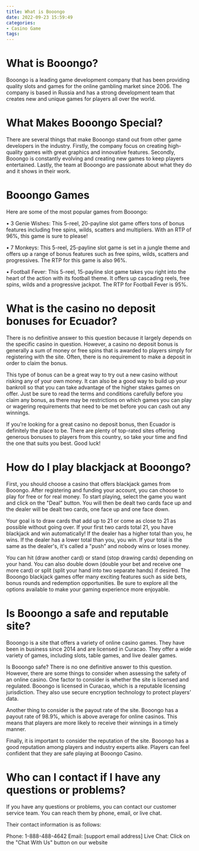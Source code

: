 ```yaml
---
title: What is Booongo 
date: 2022-09-23 15:59:49
categories:
- Casino Game
tags:
---
```



#  What is Booongo? 

Booongo is a leading game development company that has been providing quality slots and games for the online gambling market since 2006. The company is based in Russia and has a strong development team that creates new and unique games for players all over the world.

# What Makes Booongo Special? 

There are several things that make Booongo stand out from other game developers in the industry. Firstly, the company focus on creating high-quality games with great graphics and innovative features. Secondly, Booongo is constantly evolving and creating new games to keep players entertained. Lastly, the team at Booongo are passionate about what they do and it shows in their work.

# Booongo Games 

Here are some of the most popular games from Booongo:

• 3 Genie Wishes: This 5-reel, 20-payline slot game offers tons of bonus features including free spins, wilds, scatters and multipliers. With an RTP of 96%, this game is sure to please!

• 7 Monkeys: This 5-reel, 25-payline slot game is set in a jungle theme and offers up a range of bonus features such as free spins, wilds, scatters and progressives. The RTP for this game is also 96%.


• Football Fever: This 5-reel, 15-payline slot game takes you right into the heart of the action with its football theme. It offers up cascading reels, free spins, wilds and a progressive jackpot. The RTP for Football Fever is 95%.

#  What is the casino no deposit bonuses for Ecuador? 

There is no definitive answer to this question because it largely depends on the specific casino in question. However, a casino no deposit bonus is generally a sum of money or free spins that is awarded to players simply for registering with the site. Often, there is no requirement to make a deposit in order to claim the bonus. 

This type of bonus can be a great way to try out a new casino without risking any of your own money. It can also be a good way to build up your bankroll so that you can take advantage of the higher stakes games on offer. Just be sure to read the terms and conditions carefully before you claim any bonus, as there may be restrictions on which games you can play or wagering requirements that need to be met before you can cash out any winnings. 

If you're looking for a great casino no deposit bonus, then Ecuador is definitely the place to be. There are plenty of top-rated sites offering generous bonuses to players from this country, so take your time and find the one that suits you best. Good luck!

#  How do I play blackjack at Booongo? 

First, you should choose a casino that offers blackjack games from Booongo. After registering and funding your account, you can choose to play for free or for real money. To start playing, select the game you want and click on the "Deal" button. You will then be dealt two cards face up and the dealer will be dealt two cards, one face up and one face down.

Your goal is to draw cards that add up to 21 or come as close to 21 as possible without going over. If your first two cards total 21, you have blackjack and win automatically! If the dealer has a higher total than you, he wins. If the dealer has a lower total than you, you win. If your total is the same as the dealer's, it's called a "push" and nobody wins or loses money.

You can hit (draw another card) or stand (stop drawing cards) depending on your hand. You can also double down (double your bet and receive one more card) or split (split your hand into two separate hands) if desired. The Booongo blackjack games offer many exciting features such as side bets, bonus rounds and redemption opportunities. Be sure to explore all the options available to make your gaming experience more enjoyable.

#  Is Booongo a safe and reputable site? 

Booongo is a site that offers a variety of online casino games. They have been in business since 2014 and are licensed in Curacao. They offer a wide variety of games, including slots, table games, and live dealer games.

Is Booongo safe? There is no one definitive answer to this question. However, there are some things to consider when assessing the safety of an online casino. One factor to consider is whether the site is licensed and regulated. Booongo is licensed in Curacao, which is a reputable licensing jurisdiction. They also use secure encryption technology to protect players’ data.

Another thing to consider is the payout rate of the site. Booongo has a payout rate of 98.9%, which is above average for online casinos. This means that players are more likely to receive their winnings in a timely manner.

Finally, it is important to consider the reputation of the site. Booongo has a good reputation among players and industry experts alike. Players can feel confident that they are safe playing at Booongo Casino.

#  Who can I contact if I have any questions or problems?

If you have any questions or problems, you can contact our customer service team. You can reach them by phone, email, or live chat.

Their contact information is as follows:

Phone: 1-888-488-4642
Email: [support email address]
Live Chat: Click on the "Chat With Us" button on our website